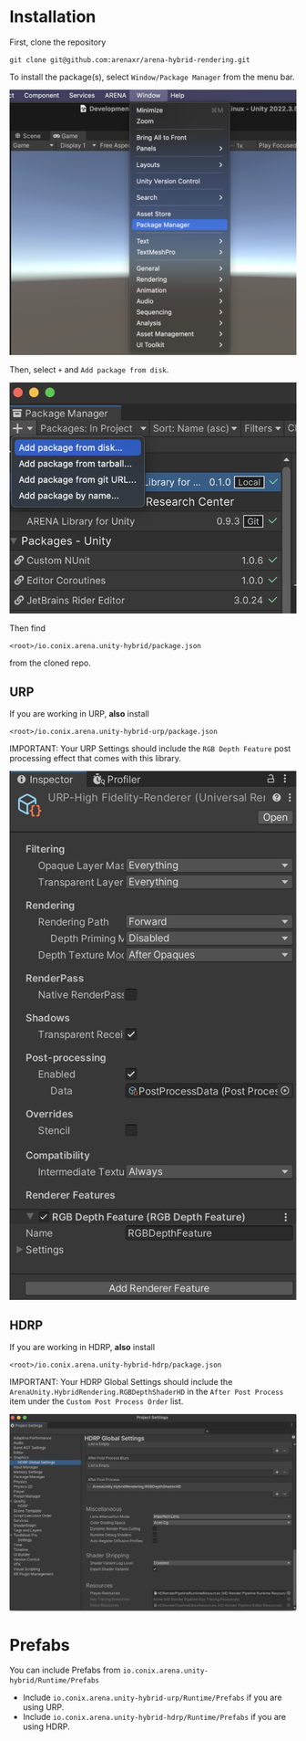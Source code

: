 # Installation

First, clone the repository
```
git clone git@github.com:arenaxr/arena-hybrid-rendering.git
```

To install the package(s), select `Window/Package Manager` from the menu bar.

![Install Package Manager from menu bar](images/package_manager.png)

Then, select `+` and `Add package from disk`.

![Install Package from disk](images/install_from_disk.png)

Then find
```
<root>/io.conix.arena.unity-hybrid/package.json
```
from the cloned repo.

## URP

If you are working in URP, __also__ install
```
<root>/io.conix.arena.unity-hybrid-urp/package.json
```
IMPORTANT: Your URP Settings should include the `RGB Depth Feature` post processing effect that comes with this library.

![URP settings](images/urp_settings.png)

## HDRP

If you are working in HDRP, __also__ install
```
<root>/io.conix.arena.unity-hybrid-hdrp/package.json
```
IMPORTANT: Your HDRP Global Settings should include the `ArenaUnity.HybridRendering.RGBDepthShaderHD` in the `After Post Process` item under the `Custom Post Process Order` list.

![URP settings](images/hdrp_settings.png)

# Prefabs

You can include Prefabs from `io.conix.arena.unity-hybrid/Runtime/Prefabs`
- Include `io.conix.arena.unity-hybrid-urp/Runtime/Prefabs` if you are using URP.
- Include `io.conix.arena.unity-hybrid-hdrp/Runtime/Prefabs` if you are using HDRP.

